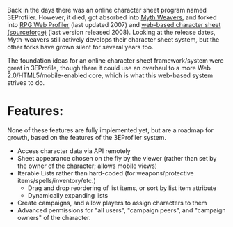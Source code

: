 Back in the days there was an online character sheet program named 3EProfiler. However, it died, got absorbed into [Myth Weavers](http://www.myth-weavers.com/sheetindex.php), and forked into [RPG Web Profiler](http://www.padnd.com/3eprofiler/) (last updated 2007) and [web-based character sheet (sourceforge)](http://sourceforge.net/projects/rpgwebprofiler/) (last version released 2008). Looking at the release dates, Myth-weavers still actively develops their character sheet system, but the other forks have grown silent for several years too.

The foundation ideas for an online character sheet framework/system were great in 3EProfile, though there it could use an overhaul to a more Web 2.0/HTML5/mobile-enabled core, which is what this web-based system strives to do.

Features:
=========
None of these features are fully implemented yet, but are a roadmap for growth, based on the features of the 3EProfiler system.

-  Access character data via API remotely
-  Sheet appearance chosen on the fly by the viewer (rather than set by the owner of the character; allows mobile views)
-  Iterable Lists rather than hard-coded (for weapons/protective items/spells/inventory/etc.)
   -  Drag and drop reordering of list items, or sort by list item attribute
   -  Dynamically expanding lists
-  Create campaigns, and allow players to assign characters to them
-  Advanced permissions for "all users", "campaign peers", and "campaign owners" of the character.
